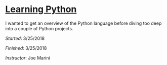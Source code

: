 # [Learning Python](https://www.lynda.com/Python-tutorials/Exercise-files/661773/707217-4.html)

I wanted to get an overview of the Python language before diving too deep into a couple of Python projects.

_Started_: 3/25/2018

_Finished_: 3/25/2018

_Instructor_: Joe Marini
